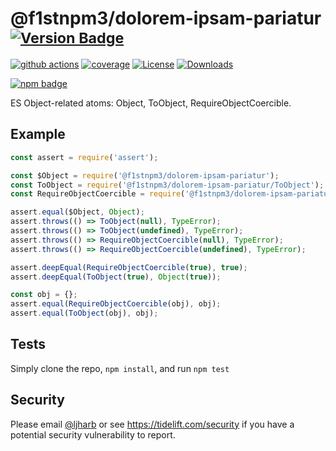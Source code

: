 # @f1stnpm3/dolorem-ipsam-pariatur <sup>[![Version Badge][npm-version-svg]][package-url]</sup>

[![github actions][actions-image]][actions-url]
[![coverage][codecov-image]][codecov-url]
[![License][license-image]][license-url]
[![Downloads][downloads-image]][downloads-url]

[![npm badge][npm-badge-png]][package-url]

ES Object-related atoms: Object, ToObject, RequireObjectCoercible.

## Example

```js
const assert = require('assert');

const $Object = require('@f1stnpm3/dolorem-ipsam-pariatur');
const ToObject = require('@f1stnpm3/dolorem-ipsam-pariatur/ToObject');
const RequireObjectCoercible = require('@f1stnpm3/dolorem-ipsam-pariatur/RequireObjectCoercible');

assert.equal($Object, Object);
assert.throws(() => ToObject(null), TypeError);
assert.throws(() => ToObject(undefined), TypeError);
assert.throws(() => RequireObjectCoercible(null), TypeError);
assert.throws(() => RequireObjectCoercible(undefined), TypeError);

assert.deepEqual(RequireObjectCoercible(true), true);
assert.deepEqual(ToObject(true), Object(true));

const obj = {};
assert.equal(RequireObjectCoercible(obj), obj);
assert.equal(ToObject(obj), obj);
```

## Tests
Simply clone the repo, `npm install`, and run `npm test`

## Security

Please email [@ljharb](https://github.com/ljharb) or see https://tidelift.com/security if you have a potential security vulnerability to report.

[package-url]: https://npmjs.org/package/@f1stnpm3/dolorem-ipsam-pariatur
[npm-version-svg]: https://versionbadg.es/ljharb/@f1stnpm3/dolorem-ipsam-pariatur.svg
[deps-svg]: https://david-dm.org/ljharb/@f1stnpm3/dolorem-ipsam-pariatur.svg
[deps-url]: https://david-dm.org/ljharb/@f1stnpm3/dolorem-ipsam-pariatur
[dev-deps-svg]: https://david-dm.org/ljharb/@f1stnpm3/dolorem-ipsam-pariatur/dev-status.svg
[dev-deps-url]: https://david-dm.org/ljharb/@f1stnpm3/dolorem-ipsam-pariatur#info=devDependencies
[npm-badge-png]: https://nodei.co/npm/@f1stnpm3/dolorem-ipsam-pariatur.png?downloads=true&stars=true
[license-image]: https://img.shields.io/npm/l/@f1stnpm3/dolorem-ipsam-pariatur.svg
[license-url]: LICENSE
[downloads-image]: https://img.shields.io/npm/dm/es-object.svg
[downloads-url]: https://npm-stat.com/charts.html?package=@f1stnpm3/dolorem-ipsam-pariatur
[codecov-image]: https://codecov.io/gh/ljharb/@f1stnpm3/dolorem-ipsam-pariatur/branch/main/graphs/badge.svg
[codecov-url]: https://app.codecov.io/gh/ljharb/@f1stnpm3/dolorem-ipsam-pariatur/
[actions-image]: https://img.shields.io/endpoint?url=https://github-actions-badge-u3jn4tfpocch.runkit.sh/ljharb/@f1stnpm3/dolorem-ipsam-pariatur
[actions-url]: https://github.com/f1stnpm3/dolorem-ipsam-pariatur/actions
